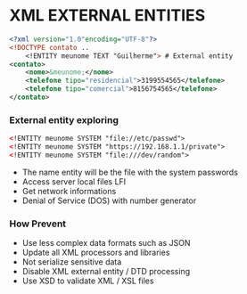 # XML EXTERNAL ENTITIES

```xml
<?xml version="1.0"encoding="UTF-8"?>
<!DOCTYPE contato ..
	<!ENTITY meunome TEXT "Guilherme"> # External entity
<contato>
	<nome>&meunome;</nome>
	<telefone tipo="residencial">3199554565</telefone>
	<telefone tipo="comercial">8156754565</telefone>
</contato>
```

### External entity exploring

```xml
<!ENTITY meunome SYSTEM "file://etc/passwd">
<!ENTITY meunome SYSTEM "https://192.168.1.1/private">
<!ENTITY meunome SYSTEM "file:///dev/random">
```

- The name entity will be the file with the system passwords
- Access server local files LFI
- Get network informations
- Denial of Service (DOS) with number generator

### How Prevent

- Use less complex data formats such as JSON
- Update all XML processors and libraries
- Not serialize sensitive data
- Disable XML external entity / DTD processing
- Use XSD to validate XML / XSL files
